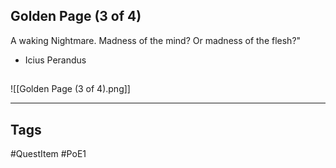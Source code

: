 ## Golden Page (3 of 4)
A waking Nightmare. 
Madness of the mind? 
Or madness of the flesh?"
- Icius Perandus
## 
![[Golden Page (3 of 4).png]]

---
## Tags
#QuestItem
#PoE1